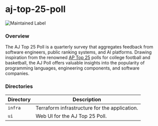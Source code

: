 # aj-top-25-poll

![Maintained Label](https://img.shields.io/badge/Maintained-Yes-brightgreen?style=for-the-badge)

### Overview

The AJ Top 25 Poll is a quarterly survey that aggregates feedback from software engineers, public ranking systems, 
and AI platforms. Drawing inspiration from the renowned [AP Top 25](https://apnews.com/hub/ap-top-25-college-basketball-poll) 
polls for college football and basketball, the AJ Poll offers valuable insights into the popularity of programming 
languages, engineering components, and software companies.

### Directories

| Directory | Description                                   |
|-----------|-----------------------------------------------|
| `infra`   | Terraform infrastructure for the application. |
| `ui`      | Web UI for the AJ Top 25 Poll.                |
